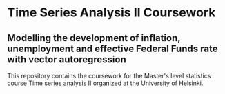 # Time Series Analysis II Coursework 

## Modelling the development of inflation, unemployment and effective Federal Funds rate with vector autoregression

This repository contains the coursework for the Master's level statistics course Time series analysis II organized at the University of Helsinki.
